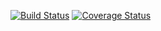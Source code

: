 [![Build Status](https://travis-ci.com/Lanbiubiu1/swe_1.svg?branch=master)](https://travis-ci.com/Lanbiubiu1/swe_1)
[![Coverage Status](https://coveralls.io/repos/github/Lanbiubiu1/swe_1/badge.svg?branch=master&kill_cache=1)](https://coveralls.io/github/Lanbiubiu1/swe_1?branch=master)

